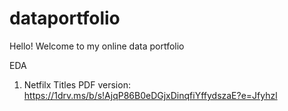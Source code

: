 # dataportfolio

Hello! Welcome to my online data portfolio

EDA
1. Netfilx Titles
   PDF version: https://1drv.ms/b/s!AjqP86B0eDGjxDinqfiYffydszaE?e=Jfyhzl
